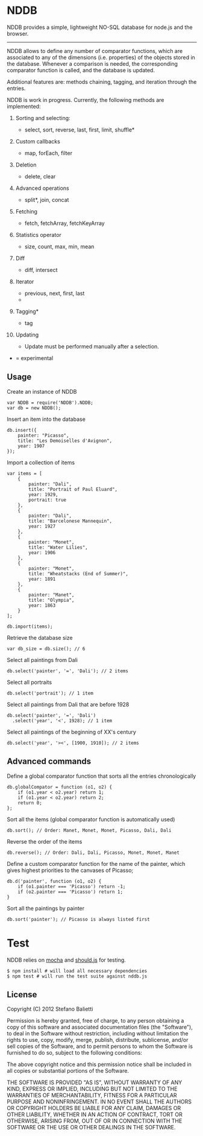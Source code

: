 # NDDB

NDDB provides a simple, lightweight NO-SQL database for node.js and the browser.

---

NDDB allows to define any number of comparator functions, which are
associated to any of the dimensions (i.e. properties) of the objects
stored in the database. Whenever a comparison is needed, the
corresponding comparator function is called, and the database is
updated.


Additional features are: methods chaining, tagging, and iteration 
through the entries.

NDDB is work in progress. Currently, the following methods are
implemented:

 1. Sorting and selecting:

     - select, sort, reverse, last, first, limit, shuffle*
 
 2. Custom callbacks
 
     - map, forEach, filter
 
 3. Deletion
 
     - delete, clear
 
 4. Advanced operations
 
     - split*, join, concat
 
 5. Fetching
 
     - fetch, fetchArray, fetchKeyArray
 
 6. Statistics operator
 
     - size, count, max, min, mean
 
 7. Diff
 
     - diff, intersect
 
 8. Iterator
 
     - previous, next, first, last
     *

 9. Tagging*
 
     - tag
        
 10. Updating
  
     - Update must be performed manually after a selection.
    
* = experimental

## Usage

Create an instance of NDDB

    var NDDB = require('NDDB').NDDB;
    var db = new NDDB();

Insert an item into the database

    db.insert({
        painter: "Picasso",
        title: "Les Demoiselles d'Avignon",
        year: 1907
    });

Import a collection of items

    var items = [
        {
            painter: "Dali",
            title: "Portrait of Paul Eluard",
            year: 1929,
            portrait: true
        },
        {
            painter: "Dali",
            title: "Barcelonese Mannequin",
            year: 1927
        },
        {
            painter: "Monet",
            title: "Water Lilies",
            year: 1906
        },
        {
            painter: "Monet",
            title: "Wheatstacks (End of Summer)",
            year: 1891
        },
        {
            painter: "Manet",
            title: "Olympia",
            year: 1863
        }
    ];
    
    db.import(items);
    
Retrieve the database size

    var db_size = db.size(); // 6
    
Select all paintings from Dali

    db.select('painter', '=', 'Dali'); // 2 items
    
Select all portraits

    db.select('portrait'); // 1 item
    
Select all paintings from Dali that are before 1928

    db.select('painter', '=', 'Dali')
      .select('year', '<', 1928); // 1 item

Select all paintings of the beginning of XX's century

    db.select('year', '><', [1900, 1910]); // 2 items    

## Advanced commands

Define a global comparator function that sorts all the entries chronologically

    db.globalCompator = function (o1, o2) {
        if (o1.year < o2.year) return 1;
        if (o1.year < o2.year) return 2;
        return 0;
    };

Sort all the items (global comparator function is automatically used)

    db.sort(); // Order: Manet, Monet, Monet, Picasso, Dali, Dali

Reverse the order of the items

    db.reverse(); // Order: Dali, Dali, Picasso, Monet, Monet, Manet

Define a custom comparator function for the name of the painter, which gives highest priorities to the canvases of Picasso;
    
    db.d('painter', function (o1, o2) {
        if (o1.painter === 'Picasso') return -1;
        if (o2.painter === 'Picasso') return 1;
    }
    
Sort all the paintings by painter

    db.sort('painter'); // Picasso is always listed first


# Test

NDDB relies on [mocha](http://visionmedia.github.com/mocha/) and [should.js](http://github.com/visionmedia/should.js) for testing.

    $ npm install # will load all necessary dependencies
    $ npm test # will run the test suite against nddb.js

## License

Copyright (C) 2012 Stefano Balietti

Permission is hereby granted, free of charge, to any person obtaining a copy of this software and associated documentation files (the "Software"), to deal in the Software without restriction, including without limitation the rights to use, copy, modify, merge, publish, distribute, sublicense, and/or sell copies of the Software, and to permit persons to whom the Software is furnished to do so, subject to the following conditions:

The above copyright notice and this permission notice shall be included in all copies or substantial portions of the Software.

THE SOFTWARE IS PROVIDED "AS IS", WITHOUT WARRANTY OF ANY KIND, EXPRESS OR IMPLIED, INCLUDING BUT NOT LIMITED TO THE WARRANTIES OF MERCHANTABILITY, FITNESS FOR A PARTICULAR PURPOSE AND NONINFRINGEMENT. IN NO EVENT SHALL THE AUTHORS OR COPYRIGHT HOLDERS BE LIABLE FOR ANY CLAIM, DAMAGES OR OTHER LIABILITY, WHETHER IN AN ACTION OF CONTRACT, TORT OR OTHERWISE, ARISING FROM, OUT OF OR IN CONNECTION WITH THE SOFTWARE OR THE USE OR OTHER DEALINGS IN THE SOFTWARE.
